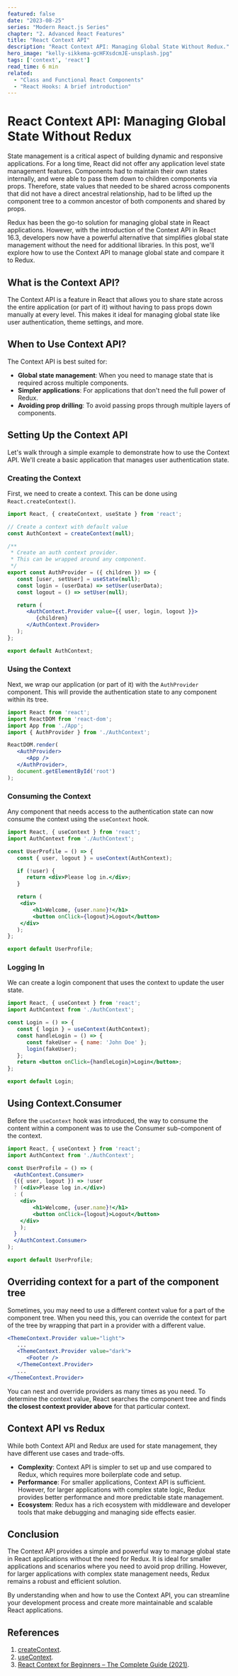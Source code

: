 ```yaml
---
featured: false
date: "2023-08-25"
series: "Modern React.js Series"
chapter: "2. Advanced React Features"
title: "React Context API"
description: "React Context API: Managing Global State Without Redux."
hero_image: "kelly-sikkema-gcHFXsdcmJE-unsplash.jpg"
tags: ['context', 'react']
read_time: 6 min
related: 
  - "Class and Functional React Components"
  - "React Hooks: A brief introduction"
---
```


# React Context API: Managing Global State Without Redux

State management is a critical aspect of building dynamic and responsive applications. For a long time, React did not offer any application level state management features. Components had to maintain their own states internally, and were able to pass them down to children components via props. Therefore, state values that needed to be shared across components that did not have a direct ancestral relationship, had to be lifted up the component tree to a common ancestor of both components and shared by props.

Redux has been the go-to solution for managing global state in React applications. However, with the introduction of the Context API in React 16.3, developers now have a powerful alternative that simplifies global state management without the need for additional libraries. In this post, we'll explore how to use the Context API to manage global state and compare it to Redux.

## What is the Context API?

The Context API is a feature in React that allows you to share state across the entire application (or part of it) without having to pass props down manually at every level. This makes it ideal for managing global state like user authentication, theme settings, and more.

## When to Use Context API?

The Context API is best suited for:

- **Global state management**: When you need to manage state that is required across multiple components.
- **Simpler applications**: For applications that don't need the full power of Redux.
- **Avoiding prop drilling**: To avoid passing props through multiple layers of components.

## Setting Up the Context API

Let's walk through a simple example to demonstrate how to use the Context API. We'll create a basic application that manages user authentication state.

### Creating the Context

First, we need to create a context. This can be done using `React.createContext()`.

```jsx {numberLines}
import React, { createContext, useState } from 'react';

// Create a context with default value
const AuthContext = createContext(null);

/**
 * Create an auth context provider.
 * This can be wrapped around any component.
 */
export const AuthProvider = ({ children }) => {
   const [user, setUser] = useState(null);
   const login = (userData) => setUser(userData);
   const logout = () => setUser(null);

   return (
      <AuthContext.Provider value={{ user, login, logout }}>
         {children}
      </AuthContext.Provider>
   );
};

export default AuthContext;
```

### Using the Context

Next, we wrap our application (or part of it) with the `AuthProvider` component. This will provide the authentication state to any component within its tree.

```jsx {numberLines}
import React from 'react';
import ReactDOM from 'react-dom';
import App from './App';
import { AuthProvider } from './AuthContext';

ReactDOM.render(
   <AuthProvider>
      <App />
   </AuthProvider>,
   document.getElementById('root')
);
```

### Consuming the Context

Any component that needs access to the authentication state can now consume the context using the `useContext` hook.

```jsx {numberLines}
import React, { useContext } from 'react';
import AuthContext from './AuthContext';

const UserProfile = () => {
   const { user, logout } = useContext(AuthContext);

   if (!user) {
      return <div>Please log in.</div>;
   }

   return (
    <div>
        <h1>Welcome, {user.name}!</h1>
        <button onClick={logout}>Logout</button>
    </div>
   );
};

export default UserProfile;
```

### Logging In

We can create a login component that uses the context to update the user state.

```jsx {numberLines}
import React, { useContext } from 'react';
import AuthContext from './AuthContext';

const Login = () => {
   const { login } = useContext(AuthContext);
   const handleLogin = () => {
      const fakeUser = { name: 'John Doe' };
      login(fakeUser);
   };
   return <button onClick={handleLogin}>Login</button>;
};

export default Login;
```

## Using Context.Consumer

Before the `useContext` hook was introduced, the way to consume the content within a component was to use the Consumer sub-component of the context.

```jsx {numberLines}
import React, { useContext } from 'react';
import AuthContext from './AuthContext';

const UserProfile = () => (
  <AuthContext.Consumer>
  {({ user, logout }) => !user
  ? (<div>Please log in.</div>)
  : (
    <div>
        <h1>Welcome, {user.name}!</h1>
        <button onClick={logout}>Logout</button>
    </div>
    );                
  }
  </AuthContext.Consumer>
);

export default UserProfile;
```

## Overriding context for a part of the component tree

Sometimes, you may need to use a different context value for a part of the component tree. When you need this, you can override the context for part of the tree by wrapping that part in a provider with a different value.

```jsx {numberLines 1,3}
<ThemeContext.Provider value="light">
   ...
   <ThemeContext.Provider value="dark">
      <Footer />
   </ThemeContext.Provider>
   ...
</ThemeContext.Provider>
```

You can nest and override providers as many times as you need. To determine the context value, React searches the component tree and finds **the closest context provider above** for that particular context.

## Context API vs Redux

While both Context API and Redux are used for state management, they have different use cases and trade-offs.

- **Complexity**: Context API is simpler to set up and use compared to Redux, which requires more boilerplate code and setup.
- **Performance**: For smaller applications, Context API is sufficient. However, for larger applications with complex state logic, Redux provides better performance and more predictable state management.
- **Ecosystem**: Redux has a rich ecosystem with middleware and developer tools that make debugging and managing side effects easier.

## Conclusion

The Context API provides a simple and powerful way to manage global state in React applications without the need for Redux. It is ideal for smaller applications and scenarios where you need to avoid prop drilling. However, for larger applications with complex state management needs, Redux remains a robust and efficient solution.

By understanding when and how to use the Context API, you can streamline your development process and create more maintainable and scalable React applications.

## References

1. [createContext](https://react.dev/reference/react/createContext).
2. [useContext](https://react.dev/reference/react/useContext).
3. [React Context for Beginners – The Complete Guide (2021)](https://www.freecodecamp.org/news/react-context-for-beginners/).
